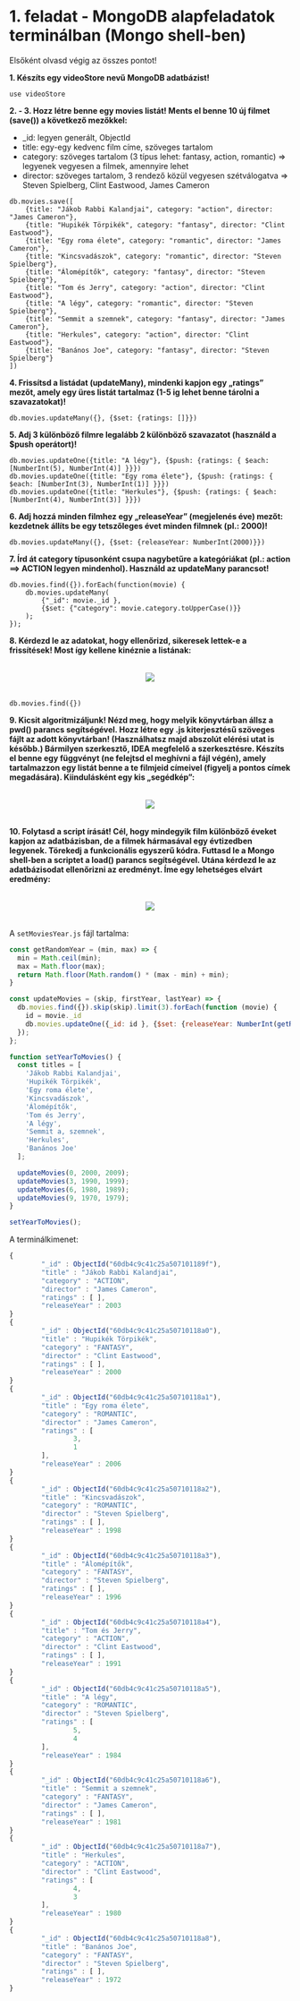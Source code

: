 # 1. feladat - MongoDB alapfeladatok terminálban (Mongo shell-ben)

Elsőként olvasd végig az összes pontot!

**1. Készíts egy videoStore nevű MongoDB adatbázist!**

```
use videoStore
```

**2. - 3. Hozz létre benne egy movies listát! Ments el benne 10 új filmet (save()) a következő mezőkkel:**

   - _id: legyen generált, ObjectId
   - title: egy-egy kedvenc film címe, szöveges tartalom
   - category: szöveges tartalom (3 típus lehet: fantasy, action, romantic) => legyenek vegyesen a filmek, amennyire lehet
   - director: szöveges tartalom, 3 rendező közül vegyesen szétválogatva => Steven Spielberg, Clint Eastwood, James Cameron

```
db.movies.save([
    {title: "Jákob Rabbi Kalandjai", category: "action", director: "James Cameron"},
    {title: "Hupikék Törpikék", category: "fantasy", director: "Clint Eastwood"},
    {title: "Egy roma élete", category: "romantic", director: "James Cameron"},
    {title: "Kincsvadászok", category: "romantic", director: "Steven Spielberg"},
    {title: "Álomépítők", category: "fantasy", director: "Steven Spielberg"},
    {title: "Tom és Jerry", category: "action", director: "Clint Eastwood"},
    {title: "A légy", category: "romantic", director: "Steven Spielberg"},
    {title: "Semmit a szemnek", category: "fantasy", director: "James Cameron"},
    {title: "Herkules", category: "action", director: "Clint Eastwood"},
    {title: "Banános Joe", category: "fantasy", director: "Steven Spielberg"}
])
```

**4. Frissítsd a listádat (updateMany), mindenki kapjon egy „ratings” mezőt, amely egy üres listát tartalmaz (1-5 ig lehet benne tárolni a szavazatokat)!**

```
db.movies.updateMany({}, {$set: {ratings: []}})
```

**5. Adj 3 különböző filmre legalább 2 különböző szavazatot (használd a $push operátort)!**

```
db.movies.updateOne({title: "A légy"}, {$push: {ratings: { $each: [NumberInt(5), NumberInt(4)] }}})
db.movies.updateOne({title: "Egy roma élete"}, {$push: {ratings: { $each: [NumberInt(3), NumberInt(1)] }}})
db.movies.updateOne({title: "Herkules"}, {$push: {ratings: { $each: [NumberInt(4), NumberInt(3)] }}})
```

**6. Adj hozzá minden filmhez egy „releaseYear” (megjelenés éve) mezőt: kezdetnek állíts be egy tetszőleges évet minden filmnek (pl.: 2000)!**

```
db.movies.updateMany({}, {$set: {releaseYear: NumberInt(2000)}})
```

**7. Írd át category típusonként csupa nagybetűre a kategóriákat (pl.: action ==> ACTION legyen mindenhol). Használd az updateMany parancsot!**

```
db.movies.find({}).forEach(function(movie) {
    db.movies.updateMany(
        {"_id": movie._id },
        {$set: {"category": movie.category.toUpperCase()}}
    );
});
```

**8. Kérdezd le az adatokat, hogy ellenőrizd, sikeresek lettek-e a frissítések! Most így kellene kinéznie a listának:**

<div style="text-align: center; margin: 2rem;">
    <img src="https://files.cdn.thinkific.com/file_uploads/219412/images/294/ead/258/1624356077337.jpg">
</div>

```
db.movies.find({})
```

**9. Kicsit algoritmizáljunk! Nézd meg, hogy melyik könyvtárban állsz a pwd() parancs segítségével. Hozz létre egy .js kiterjesztésű szöveges fájlt az adott könyvtárban! (Használhatsz majd abszolút elérési utat is később.) Bármilyen szerkesztő, IDEA megfelelő a szerkesztésre. Készíts el benne egy függvényt (ne felejtsd el meghívni a fájl végén), amely tartalmazzon egy listát benne a te filmjeid címeivel (figyelj a pontos címek megadására). Kiindulásként egy kis „segédkép”:**


<div style="text-align: center; margin: 2rem;">
    <img src="https://files.cdn.thinkific.com/file_uploads/219412/images/1d9/667/0c5/1624356077397.jpg">
</div>

**10. Folytasd a script írását! Cél, hogy mindegyik film különböző éveket kapjon az adatbázisban, de a filmek hármasával egy évtizedben legyenek. Törekedj a funkcionális egyszerű kódra. Futtasd le a Mongo shell-ben a scriptet a load() parancs segítségével. Utána kérdezd le az adatbázisodat ellenőrizni az eredményt. Íme egy lehetséges elvárt eredmény:**

<div style="text-align: center; margin: 2rem;">
    <img src="https://files.cdn.thinkific.com/file_uploads/219412/images/daa/820/af9/1624356077463.jpg">
</div>

A ```setMoviesYear.js``` fájl tartalma:

```javascript
const getRandomYear = (min, max) => {
  min = Math.ceil(min);
  max = Math.floor(max);
  return Math.floor(Math.random() * (max - min) + min);
}

const updateMovies = (skip, firstYear, lastYear) => {
  db.movies.find({}).skip(skip).limit(3).forEach(function (movie) {
    id = movie._id
    db.movies.updateOne({_id: id }, {$set: {releaseYear: NumberInt(getRandomYear(firstYear, lastYear)) } })
  });
};

function setYearToMovies() {
  const titles = [
    'Jákob Rabbi Kalandjai',
    'Hupikék Törpikék',
    'Egy roma élete',
    'Kincsvadászok',
    'Álomépítők',
    'Tom és Jerry',
    'A légy',
    'Semmit a, szemnek',
    'Herkules',
    'Banános Joe'
  ];

  updateMovies(0, 2000, 2009);
  updateMovies(3, 1990, 1999);
  updateMovies(6, 1980, 1989);
  updateMovies(9, 1970, 1979);
}

setYearToMovies();
```

A terminálkimenet:

```javascript
{
        "_id" : ObjectId("60db4c9c41c25a507101189f"),
        "title" : "Jákob Rabbi Kalandjai",
        "category" : "ACTION",
        "director" : "James Cameron",
        "ratings" : [ ],
        "releaseYear" : 2003
}
{
        "_id" : ObjectId("60db4c9c41c25a50710118a0"),
        "title" : "Hupikék Törpikék",
        "category" : "FANTASY",
        "director" : "Clint Eastwood",
        "ratings" : [ ],
        "releaseYear" : 2000
}
{
        "_id" : ObjectId("60db4c9c41c25a50710118a1"),
        "title" : "Egy roma élete",
        "category" : "ROMANTIC",
        "director" : "James Cameron",
        "ratings" : [
                3,
                1
        ],
        "releaseYear" : 2006
}
{
        "_id" : ObjectId("60db4c9c41c25a50710118a2"),
        "title" : "Kincsvadászok",
        "category" : "ROMANTIC",
        "director" : "Steven Spielberg",
        "ratings" : [ ],
        "releaseYear" : 1998
}
{
        "_id" : ObjectId("60db4c9c41c25a50710118a3"),
        "title" : "Álomépítők",
        "category" : "FANTASY",
        "director" : "Steven Spielberg",
        "ratings" : [ ],
        "releaseYear" : 1996
}
{
        "_id" : ObjectId("60db4c9c41c25a50710118a4"),
        "title" : "Tom és Jerry",
        "category" : "ACTION",
        "director" : "Clint Eastwood",
        "ratings" : [ ],
        "releaseYear" : 1991
}
{
        "_id" : ObjectId("60db4c9c41c25a50710118a5"),
        "title" : "A légy",
        "category" : "ROMANTIC",
        "director" : "Steven Spielberg",
        "ratings" : [
                5,
                4
        ],
        "releaseYear" : 1984
}
{
        "_id" : ObjectId("60db4c9c41c25a50710118a6"),
        "title" : "Semmit a szemnek",
        "category" : "FANTASY",
        "director" : "James Cameron",
        "ratings" : [ ],
        "releaseYear" : 1981
}
{
        "_id" : ObjectId("60db4c9c41c25a50710118a7"),
        "title" : "Herkules",
        "category" : "ACTION",
        "director" : "Clint Eastwood",
        "ratings" : [
                4,
                3
        ],
        "releaseYear" : 1980
}
{
        "_id" : ObjectId("60db4c9c41c25a50710118a8"),
        "title" : "Banános Joe",
        "category" : "FANTASY",
        "director" : "Steven Spielberg",
        "ratings" : [ ],
        "releaseYear" : 1972
}
```